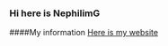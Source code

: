 ### Hi here is NephilimG
####My information
[Here is my website](https://github.com/NephilimG/NephilimG.github.io)
